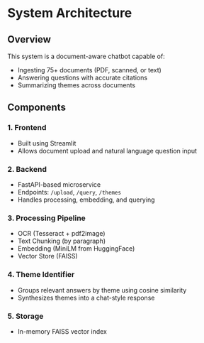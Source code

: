 # System Architecture

## Overview
This system is a document-aware chatbot capable of:
- Ingesting 75+ documents (PDF, scanned, or text)
- Answering questions with accurate citations
- Summarizing themes across documents

## Components

### 1. **Frontend**
- Built using Streamlit
- Allows document upload and natural language question input

### 2. **Backend**
- FastAPI-based microservice
- Endpoints: `/upload`, `/query`, `/themes`
- Handles processing, embedding, and querying

### 3. **Processing Pipeline**
- OCR (Tesseract + pdf2image)
- Text Chunking (by paragraph)
- Embedding (MiniLM from HuggingFace)
- Vector Store (FAISS)

### 4. **Theme Identifier**
- Groups relevant answers by theme using cosine similarity
- Synthesizes themes into a chat-style response

### 5. **Storage**
- In-memory FAISS vector index

